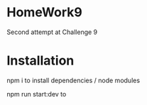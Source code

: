 # HomeWork9
Second attempt at Challenge 9


# Installation

npm i to install dependencies / node modules

npm run start:dev to 